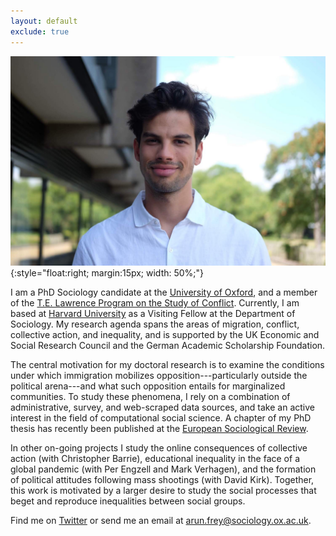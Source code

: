 ```yaml
---
layout: default
exclude: true
---
```


![Arun Frey](/assets/portrait.jpg){:style="float:right; margin:15px; width: 50%;"}

I am a PhD Sociology candidate at the [University of Oxford](https://www.sociology.ox.ac.uk/people/arun-frey.html), and a member of the [T.E. Lawrence Program on the Study of Conflict](https://www.teloxford.org/members). Currently, I am based at [Harvard University](https://sociology.fas.harvard.edu/people/arun-frey) as a Visiting Fellow at the Department of Sociology. My research agenda spans the areas of migration, conflict, collective action, and inequality, and is supported by the UK Economic and Social Research Council and the German Academic Scholarship Foundation.

The central motivation for my doctoral research is to examine the conditions under which immigration mobilizes opposition---particularly outside the political arena---and what such opposition entails for marginalized communities. To study these phenomena, I rely on a combination of administrative, survey, and web-scraped data sources, and take an active interest in the field of computational social science. A chapter of my PhD thesis has recently been published at the [European Sociological Review](https://academic.oup.com/esr/advance-article-abstract/doi/10.1093/esr/jcaa007/5814862). 

In other on-going projects I study the online consequences of collective action (with Christopher Barrie), educational inequality in the face of a global pandemic (with Per Engzell and Mark Verhagen), and the formation of political attitudes following mass shootings (with David Kirk). Together, this work is motivated by a larger desire to study the social processes that beget and reproduce inequalities between social groups. 

Find me on [Twitter](https://twitter.com/arunfrey) or send me an email at <arun.frey@sociology.ox.ac.uk>.